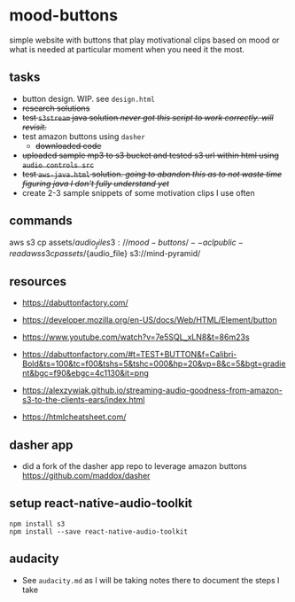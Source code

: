 # mood-buttons

simple website with buttons that play motivational clips based on mood or what is needed at particular moment when you need it the most.

## tasks

- button design. WIP. see `design.html`
- ~~research solutions~~
- ~~test `s3stream` java solution *never got this script to work correctly. will revisit.*~~
- test amazon buttons using `dasher`
  - ~~downloaded code~~
- ~~uploaded sample mp3 to s3 bucket and tested s3 url within html using `audio controls src`~~
- ~~test `aws-java.html` solution. *going to abandon this as to not waste time figuring java I don't fully understand yet*~~
- create 2-3 sample snippets of some motivation clips I use often

## commands

aws s3 cp assets/${audio_file} s3://mood-buttons/ --acl public-read
aws s3 cp assets/${audio_file} s3://mind-pyramid/

## resources

- https://dabuttonfactory.com/

- https://developer.mozilla.org/en-US/docs/Web/HTML/Element/button

- https://www.youtube.com/watch?v=7e5SQL_xLN8&t=86m23s

- https://dabuttonfactory.com/#t=TEST+BUTTON&f=Calibri-Bold&ts=100&tc=f00&tshs=5&tshc=000&hp=20&vp=8&c=5&bgt=gradient&bgc=f90&ebgc=4c1130&it=png

- https://alexzywiak.github.io/streaming-audio-goodness-from-amazon-s3-to-the-clients-ears/index.html

- https://htmlcheatsheet.com/

## dasher app

- did a fork of the dasher app repo to leverage amazon buttons
 https://github.com/maddox/dasher


## setup react-native-audio-toolkit

```
npm install s3
npm install --save react-native-audio-toolkit
```

## audacity

- See `audacity.md` as I will be taking notes there to document the steps I take
